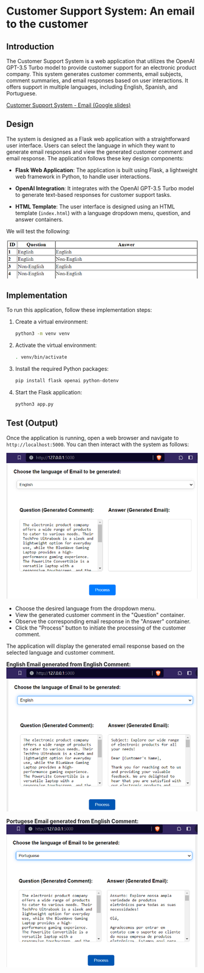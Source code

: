 # Customer Support System: An email to the customer

## Introduction

The Customer Support System is a web application that utilizes the OpenAI GPT-3.5 Turbo model to provide customer support for an electronic product company. This system generates customer comments, email subjects, comment summaries, and email responses based on user interactions. It offers support in multiple languages, including English, Spanish, and Portuguese.

[Customer Support System - Email (Google slides)](https://docs.google.com/presentation/d/1fxq3UeToPQSgbxopr5so1hX6S4e7BXGF56z0U8SLZ2w/edit?usp=sharing)

## Design

The system is designed as a Flask web application with a straightforward user interface. Users can select the language in which they want to generate email responses and view the generated customer comment and email response. The application follows these key design components:

- **Flask Web Application**: The application is built using Flask, a lightweight web framework in Python, to handle user interactions.

- **OpenAI Integration**: It integrates with the OpenAI GPT-3.5 Turbo model to generate text-based responses for customer support tasks.

- **HTML Template**: The user interface is designed using an HTML template (`index.html`) with a language dropdown menu, question, and answer containers.

We will test the following:

<img src="img/table.png">

## Implementation

To run this application, follow these implementation steps:

1. Create a virtual environment:
   ```bash
   python3 -m venv venv
   ```

2. Activate the virtual environment:
   ```bash
   . venv/bin/activate
   ```

3. Install the required Python packages:
   ```bash
   pip install flask openai python-dotenv
   ```

4. Start the Flask application:
   ```bash
   python3 app.py
   ```

## Test (Output)

Once the application is running, open a web browser and navigate to `http://localhost:5000`. You can then interact with the system as follows:

<img src="img/english comment.png">

- Choose the desired language from the dropdown menu.
- View the generated customer comment in the "Question" container.
- Observe the corresponding email response in the "Answer" container.
- Click the "Process" button to initiate the processing of the customer comment.

The application will display the generated email response based on the selected language and customer comment.

<b>English Email generated from English Comment:</b>
<img src="img/eng to eng.png">

<b> Portugese Email generated from English Comment: </b>
<img src="img/eng to port.png">